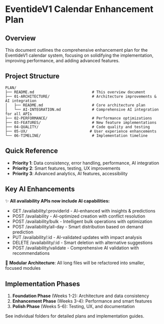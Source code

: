 # EventideV1 Calendar Enhancement Plan

## Overview
This document outlines the comprehensive enhancement plan for the EventideV1 calendar system, focusing on solidifying the implementation, improving performance, and adding advanced features.

## Project Structure
```
PLAN/
├── README.md                          # This overview document
├── 01-ARCHITECTURE/                   # Architecture improvements & AI integration
│   ├── README.md                      # Core architecture plan
│   └── AI-INTEGRATION.md              # Comprehensive AI integration for all APIs
├── 02-PERFORMANCE/                    # Performance optimizations
├── 03-FEATURES/                       # New feature implementations
├── 04-QUALITY/                        # Code quality and testing
├── 05-UX/                            # User experience enhancements
└── 06-TIMELINE/                       # Implementation timeline
```

## Quick Reference
- **Priority 1**: Data consistency, error handling, performance, AI integration
- **Priority 2**: Smart features, testing, UX improvements
- **Priority 3**: Advanced analytics, AI features, accessibility

## Key AI Enhancements
✨ **All availability APIs now include AI capabilities:**
- GET /availability/:providerId - AI-enhanced with insights & predictions
- POST /availability - AI-optimized creation with conflict resolution
- POST /availability/bulk - Intelligent bulk operations with optimization
- POST /availability/all-day - Smart distribution based on demand prediction
- PUT /availability/:id - AI-validated updates with impact analysis
- DELETE /availability/:id - Smart deletion with alternative suggestions
- POST /availability/validate - Comprehensive AI validation with recommendations

📁 **Modular Architecture**: All long files will be refactored into smaller, focused modules

## Implementation Phases
1. **Foundation Phase** (Weeks 1-2): Architecture and data consistency
2. **Enhancement Phase** (Weeks 3-4): Performance and smart features
3. **Polish Phase** (Weeks 5-6): Testing, UX, and documentation

See individual folders for detailed plans and implementation guides.